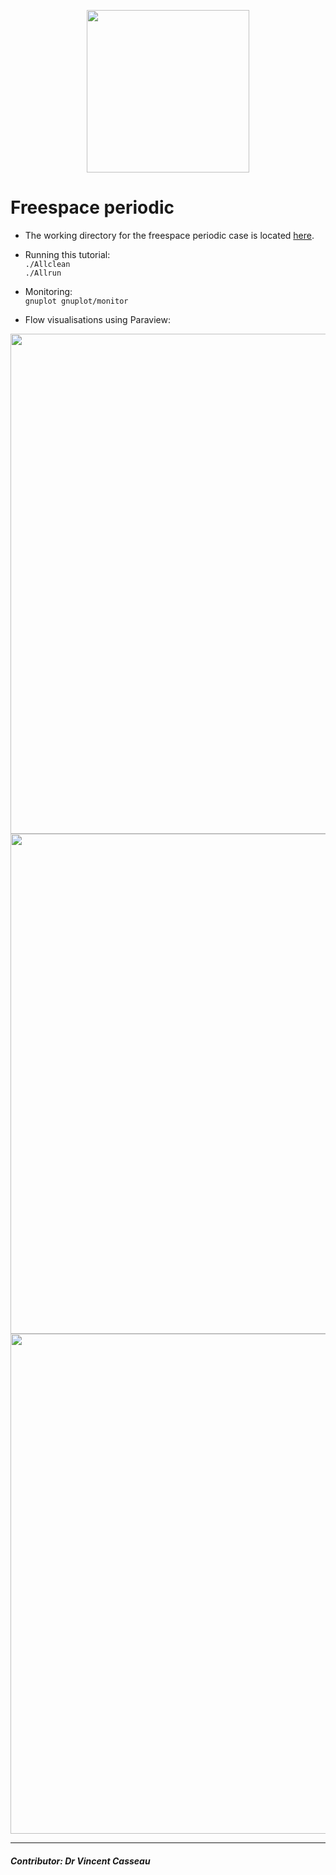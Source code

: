 <div class="paragraph"><p><br>
<br></p></div>
  
<p align="center">
<img src="https://github.com/vincentcasseau/hyStrath/blob/master/doc/images/dsmcFoamPlusLogo.png" width="260">
</p>

# Freespace periodic

+ The working directory for the freespace periodic case is located [here](https://github.com/vincentcasseau/hyStrath/tree/master/run/hyStrath/dsmcFoam%2B/threeDimensional/freeSpacePeriodic).  

+ Running this tutorial:  
`./Allclean`  
`./Allrun`  

+ Monitoring:   
`gnuplot gnuplot/monitor`  

+ Flow visualisations using Paraview:  
<p align="center">
<img src="https://github.com/vincentcasseau/hyStrath/blob/master/doc/images/tutorials/dsmcFoam+/freespacePeriodic/tutorial-dsmcFoam+-freespace-fieldTtmix.gif" width="800">  
<img src="https://github.com/vincentcasseau/hyStrath/blob/master/doc/images/tutorials/dsmcFoam+/freespacePeriodic/tutorial-dsmcFoam+-freespace-fieldUxmix.gif" width="800">  
<img src="https://github.com/vincentcasseau/hyStrath/blob/master/doc/images/tutorials/dsmcFoam+/freespacePeriodic/tutorial-dsmcFoam+-freespace-fieldrhoNmix.gif" width="800">  
</p>

---  

##### Contributor: Dr Vincent Casseau